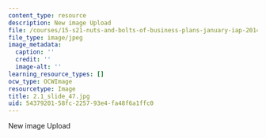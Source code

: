 ```yaml
---
content_type: resource
description: New image Upload
file: /courses/15-s21-nuts-and-bolts-of-business-plans-january-iap-2014/5437920158fc225793e4fa48f6a1ffc0_2.1_slide_47.jpg
file_type: image/jpeg
image_metadata:
  caption: ''
  credit: ''
  image-alt: ''
learning_resource_types: []
ocw_type: OCWImage
resourcetype: Image
title: 2.1_slide_47.jpg
uid: 54379201-58fc-2257-93e4-fa48f6a1ffc0
---
```

New image Upload